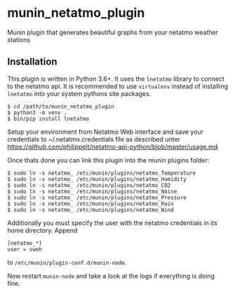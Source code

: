 # munin_netatmo_plugin
Munin plugin that generates beautiful graphs from your netatmo weather stations

## Installation

This plugin is written in Python 3.6+. It uses the `lnetatmo` library to connect to the netatmo
api. It is recommended to use `virtualenv` instead of installing `lnetatmo` into your system pythons
site packages.

    $ cd /path/to/munin_netatmo_plugin
    $ python3 -m venv .
    $ bin/pip install lnetatmo

Setup your environment from Netatmo Web interface and save your credentials to
~/.netatmo.credentials file as described unter
https://github.com/philippelt/netatmo-api-python/blob/master/usage.md.

Once thats done you can link this plugin into the munin plugins folder:

    $ sudo ln -s netatmo_ /etc/munin/plugins/netatmo_Temperature
    $ sudo ln -s netatmo_ /etc/munin/plugins/netatmo_Humidity
    $ sudo ln -s netatmo_ /etc/munin/plugins/netatmo_CO2
    $ sudo ln -s netatmo_ /etc/munin/plugins/netatmo_Noise
    $ sudo ln -s netatmo_ /etc/munin/plugins/netatmo_Pressure
    $ sudo ln -s netatmo_ /etc/munin/plugins/netatmo_Rain
    $ sudo ln -s netatmo_ /etc/munin/plugins/netatmo_Wind

Additionally you must specify the user with the netatmo credentials in its home directory. Append

    [netatmo_*]
    user = sweh

to `/etc/munin/plugin-conf.d/munin-node`.

Now restart `munin-node` and take a look at the logs if everything is doing fine.
